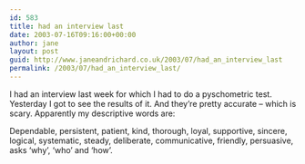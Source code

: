 ```yaml
---
id: 583
title: had an interview last
date: 2003-07-16T09:16:00+00:00
author: jane
layout: post
guid: http://www.janeandrichard.co.uk/2003/07/had_an_interview_last
permalink: /2003/07/had_an_interview_last/
---
```

I had an interview last week for which I had to do a pyschometric test. Yesterday I got to see the results of it. And they&#8217;re pretty accurate &#8211; which is scary. Apparently my descriptive words are:
  
Dependable, persistent, patient, kind, thorough, loyal, supportive, sincere, logical, systematic, steady, deliberate, communicative, friendly, persuasive, asks &#8216;why&#8217;, &#8216;who&#8217; and &#8216;how&#8217;.